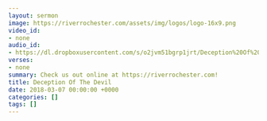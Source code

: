 ```yaml
---
layout: sermon
image: https://riverrochester.com/assets/img/logos/logo-16x9.png
video_id:
- none
audio_id:
- https://dl.dropboxusercontent.com/s/o2jvm51bgrp1jrt/Deception%20Of%20The%20Devil.mp3?dl=0
verses:
- none
summary: Check us out online at https://riverrochester.com!
title: Deception Of The Devil
date: 2018-03-07 00:00:00 +0000
categories: []
tags: []
---
```

